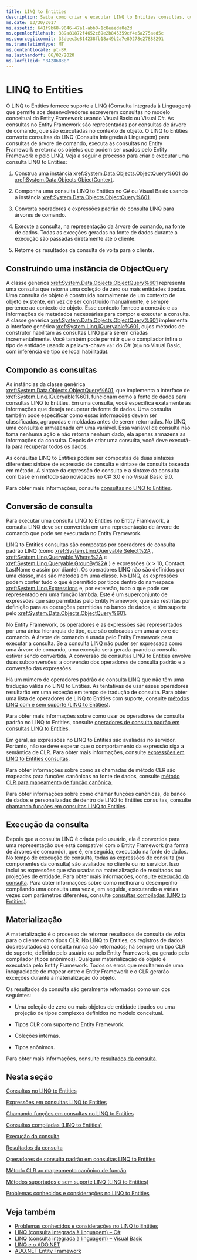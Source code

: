 ```yaml
---
title: LINQ to Entities
description: Saiba como criar e executar LINQ to Entities consultas, que permitem escrever consultas no modelo conceitual Entity Framework usando Visual Basic ou Visual C#.
ms.date: 03/30/2017
ms.assetid: 641f9b68-9046-47a1-abb0-1c8eaeda0e2d
ms.openlocfilehash: 389a81872f4652c69e2b845359cf4e5a275aed5c
ms.sourcegitcommit: 33deec3e814238fb18a49b2a7e89278e27888291
ms.translationtype: MT
ms.contentlocale: pt-BR
ms.lasthandoff: 06/02/2020
ms.locfileid: "84286838"
---
```

# <a name="linq-to-entities"></a>LINQ to Entities
O LINQ to Entities fornece suporte a LINQ (Consulta Integrada à Linguagem) que permite aos desenvolvedores escreverem consultas no modelo conceitual do Entity Framework usando Visual Basic ou Visual C#. As consultas no Entity Framework são representadas por consultas de árvore de comando, que são executadas no contexto de objeto. O LINQ to Entities converte consultas do LINQ (Consulta Integrada à Linguagem) para consultas de árvore de comando, executa as consultas no Entity Framework e retorna os objetos que podem ser usados pelo Entity Framework e pelo LINQ. Veja a seguir o processo para criar e executar uma consulta LINQ to Entities:  
  
1. Construa uma instância <xref:System.Data.Objects.ObjectQuery%601> do <xref:System.Data.Objects.ObjectContext>.  
  
2. Componha uma consulta LINQ to Entities no C# ou Visual Basic usando a instância <xref:System.Data.Objects.ObjectQuery%601>.  
  
3. Converta operadores e expressões padrão de consulta LINQ para árvores de comando.  
  
4. Execute a consulta, na representação da árvore de comando, na fonte de dados. Todas as exceções geradas na fonte de dados durante a execução são passadas diretamente até o cliente.  
  
5. Retorne os resultados da consulta de volta para o cliente.  
  
## <a name="constructing-an-objectquery-instance"></a>Construindo uma instância de ObjectQuery  
 A classe genérica <xref:System.Data.Objects.ObjectQuery%601> representa uma consulta que retorna uma coleção de zero ou mais entidades tipadas. Uma consulta de objeto é construída normalmente de um contexto de objeto existente, em vez de ser construído manualmente, e sempre pertence ao contexto de objeto. Esse contexto fornece a conexão e as informações de metadados necessárias para compor e executar a consulta. A classe genérica <xref:System.Data.Objects.ObjectQuery%601> implementa a interface genérica <xref:System.Linq.IQueryable%601>, cujos métodos de construtor habilitam as consultas LINQ para serem criadas incrementalmente. Você também pode permitir que o compilador infira o tipo de entidade usando a palavra-chave `var` do C# (`Dim` no Visual Basic, com inferência de tipo de local habilitada).  
  
## <a name="composing-the-queries"></a>Compondo as consultas  
 As instâncias da classe genérica <xref:System.Data.Objects.ObjectQuery%601>, que implementa a interface de <xref:System.Linq.IQueryable%601>, funcionam como a fonte de dados para consultas LINQ to Entities. Em uma consulta, você especifica exatamente as informações que deseja recuperar da fonte de dados. Uma consulta também pode especificar como essas informações devem ser classificadas, agrupadas e moldadas antes de serem retornadas. No LINQ, uma consulta é armazenada em uma variável. Essa variável de consulta não toma nenhuma ação e não retorna nenhum dado, ela apenas armazena as informações da consulta. Depois de criar uma consulta, você deve executá-la para recuperar todos os dados.  
  
 As consultas LINQ to Entities podem ser compostas de duas sintaxes diferentes: sintaxe de expressão de consulta e sintaxe de consulta baseada em método. A sintaxe da expressão de consulta e a sintaxe da consulta com base em método são novidades no C# 3.0 e no Visual Basic 9.0.  
  
 Para obter mais informações, consulte [consultas no LINQ to Entities](queries-in-linq-to-entities.md).  
  
## <a name="query-conversion"></a>Conversão de consulta  
 Para executar uma consulta LINQ to Entities no Entity Framework, a consulta LINQ deve ser convertida em uma representação de árvore de comando que pode ser executada no Entity Framework.  
  
 LINQ to Entities consultas são compostas por operadores de consulta padrão LINQ (como <xref:System.Linq.Queryable.Select%2A> , <xref:System.Linq.Queryable.Where%2A> e <xref:System.Linq.Queryable.GroupBy%2A> ) e expressões (x > 10, Contact. LastName e assim por diante). Os operadores LINQ não são definidos por uma classe, mas são métodos em uma classe. No LINQ, as expressões podem conter tudo o que é permitido por tipos dentro do namespace <xref:System.Linq.Expressions> e, por extensão, tudo o que pode ser representado em uma função lambda. Este é um superconjunto de expressões que são permitidas pelo Entity Framework, que são restritas por definição para as operações permitidas no banco de dados, e têm suporte pelo <xref:System.Data.Objects.ObjectQuery%601>.  
  
 No Entity Framework, os operadores e as expressões são representados por uma única hierarquia de tipo, que são colocadas em uma árvore de comando. A árvore de comando é usada pelo Entity Framework para executar a consulta. Se a consulta LINQ não puder ser expressada como uma árvore de comando, uma exceção será gerada quando a consulta estiver sendo convertida. A conversão de consultas LINQ to Entities envolve duas subconversões: a conversão dos operadores de consulta padrão e a conversão das expressões.  
  
 Há um número de operadores padrão de consulta LINQ que não têm uma tradução válida no LINQ to Entities. As tentativas de usar esses operadores resultarão em uma exceção em tempo de tradução de consulta. Para obter uma lista de operadores de LINQ to Entities com suporte, consulte [métodos LINQ com e sem suporte (LINQ to Entities)](supported-and-unsupported-linq-methods-linq-to-entities.md).  
  
 Para obter mais informações sobre como usar os operadores de consulta padrão no LINQ to Entities, consulte [operadores de consulta padrão em consultas LINQ to Entities](standard-query-operators-in-linq-to-entities-queries.md).  
  
 Em geral, as expressões no LINQ to Entities são avaliadas no servidor. Portanto, não se deve esperar que o comportamento da expressão siga a semântica de CLR. Para obter mais informações, consulte [expressões em LINQ to Entities consultas](expressions-in-linq-to-entities-queries.md).  
  
 Para obter informações sobre como as chamadas de método CLR são mapeadas para funções canônicas na fonte de dados, consulte [método CLR para mapeamento de função canônica](clr-method-to-canonical-function-mapping.md).  
  
 Para obter informações sobre como chamar funções canônicas, de banco de dados e personalizadas de dentro de LINQ to Entities consultas, consulte [chamando funções em consultas LINQ to Entities](calling-functions-in-linq-to-entities-queries.md).  
  
## <a name="query-execution"></a>Execução da consulta  
 Depois que a consulta LINQ é criada pelo usuário, ela é convertida para uma representação que está compatível com o Entity Framework (na forma de árvores de comando), que é, em seguida, executado na fonte de dados. No tempo de execução de consulta, todas as expressões de consulta (ou componentes da consulta) são avaliados no cliente ou no servidor. Isso inclui as expressões que são usadas na materialização de resultados ou projeções de entidade. Para obter mais informações, consulte [execução da consulta](query-execution.md). Para obter informações sobre como melhorar o desempenho compilando uma consulta uma vez e, em seguida, executando-a várias vezes com parâmetros diferentes, consulte [consultas compiladas (LINQ to Entities)](compiled-queries-linq-to-entities.md).  
  
## <a name="materialization"></a>Materialização  
 A materialização é o processo de retornar resultados de consulta de volta para o cliente como tipos CLR. No LINQ to Entities, os registros de dados dos resultados da consulta nunca são retornados; há sempre um tipo CLR de suporte, definido pelo usuário ou pelo Entity Framework, ou gerado pelo compilador (tipos anônimos). Qualquer materialização de objeto é executada pelo Entity Framework. Todos os erros que resultarem de uma incapacidade de mapear entre o Entity Framework e o CLR gerarão exceções durante a materialização do objeto.  
  
 Os resultados da consulta são geralmente retornados como um dos seguintes:  
  
- Uma coleção de zero ou mais objetos de entidade tipados ou uma projeção de tipos complexos definidos no modelo conceitual.  
  
- Tipos CLR com suporte no Entity Framework.  
  
- Coleções internas.  
  
- Tipos anônimos.  
  
 Para obter mais informações, consulte [resultados da consulta](query-results.md).  
  
## <a name="in-this-section"></a>Nesta seção  
 [Consultas no LINQ to Entities](queries-in-linq-to-entities.md)  
  
 [Expressões em consultas LINQ to Entities](expressions-in-linq-to-entities-queries.md)  
  
 [Chamando funções em consultas no LINQ to Entities](calling-functions-in-linq-to-entities-queries.md)  
  
 [Consultas compiladas (LINQ to Entities)](compiled-queries-linq-to-entities.md)  
  
 [Execução da consulta](query-execution.md)  
  
 [Resultados da consulta](query-results.md)  
  
 [Operadores de consulta padrão em consultas LINQ to Entities](standard-query-operators-in-linq-to-entities-queries.md)  
  
 [Método CLR ao mapeamento canônico de função](clr-method-to-canonical-function-mapping.md)  
  
 [Métodos suportados e sem suporte LINQ (LINQ to Entities)](supported-and-unsupported-linq-methods-linq-to-entities.md)  
  
 [Problemas conhecidos e considerações no LINQ to Entities](known-issues-and-considerations-in-linq-to-entities.md)  
  
## <a name="see-also"></a>Veja também

- [Problemas conhecidos e considerações no LINQ to Entities](known-issues-and-considerations-in-linq-to-entities.md)
- [LINQ (consulta integrada à linguagem) – C#](../../../../../csharp/programming-guide/concepts/linq/index.md)
- [LINQ (consulta integrada à linguagem) – Visual Basic](../../../../../visual-basic/programming-guide/concepts/linq/index.md)
- [LINQ e o ADO.NET](../../linq-and-ado-net.md)
- [ADO.NET Entity Framework](../index.md)
